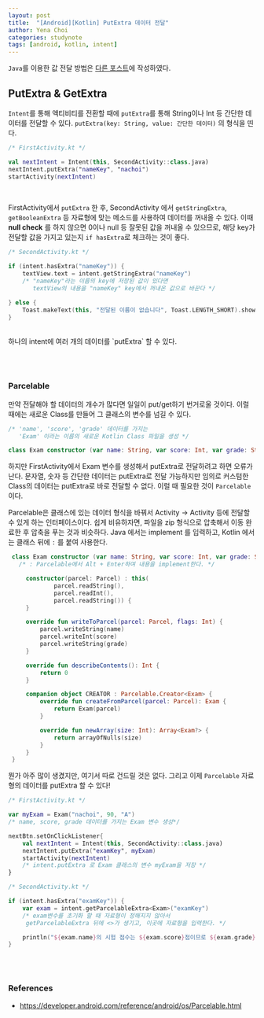 ```yaml
---
layout: post
title:  "[Android][Kotlin] PutExtra 데이터 전달"
author: Yena Choi
categories: studynote
tags: [android, kotlin, intent]
---
```


`Java`를 이용한 값 전달 방법은 [다른 포스트](/studynote/2017/11/06/Android-Intent.html)에 작성하였다.
<br>

## PutExtra & GetExtra
`Intent`를 통해 액티비티를 전환할 때에 `putExtra`를 통해 String이나 Int 등 간단한 데이터를 전달할 수 있다. `putExtra(key: String, value: 간단한 데이터)` 의 형식을 띤다.

```Kotlin
/* FirstActivity.kt */

val nextIntent = Intent(this, SecondActivity::class.java)
nextIntent.putExtra("nameKey", "nachoi")
startActivity(nextIntent)
```
<br>

FirstActivity에서 `putExtra` 한 후, SecondActivity 에서 `getStringExtra`, `getBooleanExtra` 등 자료형에 맞는 메소드를 사용하여 데이터를 꺼내올 수 있다. 이때 **null check** 를 하지 않으면 0이나 null 등 잘못된 값을 꺼내올 수 있으므로, 해당 key가 전달할 값을 가지고 있는지 `if hasExtra`로 체크하는 것이 좋다.

```kotlin
/* SecondActivity.kt */

if (intent.hasExtra("nameKey")) {
    textView.text = intent.getStringExtra("nameKey")  
    /* "nameKey"라는 이름의 key에 저장된 값이 있다면
       textView의 내용을 "nameKey" key에서 꺼내온 값으로 바꾼다 */

} else {
    Toast.makeText(this, "전달된 이름이 없습니다", Toast.LENGTH_SHORT).show()
}

```
<br>
하나의 intent에 여러 개의 데이터를 `putExtra` 할 수 있다.

<br><br>

### Parcelable
만약 전달해야 할 데이터의 개수가 많다면 일일이 put/get하기 번거로울 것이다. 이럴 때에는 새로운 Class를 만들어 그 클래스의 변수를 넘길 수 있다.

```kotlin
/* 'name', 'score', 'grade' 데이터를 가지는
   'Exam' 이라는 이름의 새로운 Kotlin Class 파일을 생성 */

class Exam constructor (var name: String, var score: Int, var grade: String)
```

하지만 FirstActivity에서 Exam 변수를 생성해서 putExtra로 전달하려고 하면 오류가 난다. 문자열, 숫자 등 간단한 데이터는 putExtra로 전달 가능하지만 임의로 커스텀한 Class의 데이터는 putExtra로 바로 전달할 수 없다. 이럴 때 필요한 것이 `Parcelable` 이다.

Parcelable은 클래스에 있는 데이터 형식을 바꿔서 Activity -> Activity 등에 전달할 수 있게 하는 인터페이스이다. 쉽게 비유하자면, 파일을 zip 형식으로 압축해서 이동 완료한 후 압축을 푸는 것과 비슷하다. Java 에서는 implement 를 입력하고, Kotlin 에서는 클래스 뒤에 `:` 를 붙여 사용한다.

```kotlin
 class Exam constructor (var name: String, var score: Int, var grade: String) : Parcelable {
   /* : Parcelable에서 Alt + Enter하여 내용을 implement한다. */

     constructor(parcel: Parcel) : this(
             parcel.readString(),
             parcel.readInt(),
             parcel.readString()) {
     }

     override fun writeToParcel(parcel: Parcel, flags: Int) {
         parcel.writeString(name)
         parcel.writeInt(score)
         parcel.writeString(grade)
     }

     override fun describeContents(): Int {
         return 0
     }

     companion object CREATOR : Parcelable.Creator<Exam> {
         override fun createFromParcel(parcel: Parcel): Exam {
             return Exam(parcel)
         }

         override fun newArray(size: Int): Array<Exam?> {
             return arrayOfNulls(size)
         }
     }
 }

```

뭔가 아주 많이 생겼지만, 여기서 따로 건드릴 것은 없다. 그리고 이제 `Parcelable` 자료형의 데이터를 putExtra 할 수 있다!
<br>

```kotlin
/* FirstActivity.kt */

var myExam = Exam("nachoi", 90, "A")
/* name, score, grade 데이터를 가지는 Exam 변수 생성*/

nextBtn.setOnClickListener{
    val nextIntent = Intent(this, SecondActivity::class.java)
    nextIntent.putExtra("examKey", myExam)
    startActivity(nextIntent)
    /* intent.putExtra 로 Exam 클래스의 변수 myExam을 저장 */
}
```

```kotlin
/* SecondActivity.kt */

if (intent.hasExtra("examKey")) {
    var exam = intent.getParcelableExtra<Exam>("examKey")
    /* exam변수를 초기화 할 때 자료형이 정해지지 않아서
     getParcelableExtra 뒤에 <>가 생기고, 이곳에 자료형을 입력한다. */

    println("${exam.name}의 시험 점수는 ${exam.score}점이므로 ${exam.grade}등급이다.")
}
```
<br><br>

### References
- https://developer.android.com/reference/android/os/Parcelable.html

